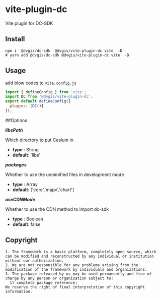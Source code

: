 # vite-plugin-dc
Vite plugin for DC-SDK

## Install

```shell
npm i  @dvgis/dc-sdk  @dvgis/vite-plugin-dc vite  -D
# yarn add @dvgis/dc-sdk @dvgis/vite-plugin-dc vite  -D
```

## Usage
add blow codes to `vite.config.js`

```js
import { defineConfig } from 'vite';
import DC from '@dvgis/vite-plugin-dc';
export default defineConfig({
  plugins: [DC()]
});
```

##Options

**_libsPath_**

Which directory to put Cesium in

- **type** : String
- **default**: 'libs'

**_packages_**

Whether to use the unminified files in development mode

- **type** : Array
- **default**: ['core','mapv','chart']

**_useCDNMode_**

Whether to use the CDN method to import dc-sdk

- **type** : Boolean
- **default**: false

## Copyright

```warning
1. The framework is a basic platform, completely open source, which can be modified and reconstructed by any individual or institution without our authorization.
2. We are not responsible for any problems arising from the modification of the framework by individuals and organizations.
3. The package released by us may be used permanently and free of charge by any person or organization subject to:
  1) complete package reference;
We reserve the right of final interpretation of this copyright information.
```